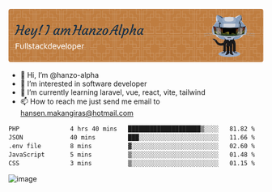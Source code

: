 ![Header](./github-header-image.png)

- 👋 Hi, I’m @hanzo-alpha
- 👀 I’m interested in software developer
- 🌱 I’m currently learning laravel, vue, react, vite, tailwind
- 📫 How to reach me just send me email to hansen.makangiras@hotmail.com 

<!---
hanzo-alpha/hanzo-alpha is a ✨ special ✨ repository because its `README.md` (this file) appears on your GitHub profile.
You can click the Preview link to take a look at your changes.
--->

<!--START_SECTION:waka-->

```txt
PHP              4 hrs 40 mins   ████████████████████▒░░░░   81.82 %
JSON             40 mins         ███░░░░░░░░░░░░░░░░░░░░░░   11.66 %
.env file        8 mins          ▓░░░░░░░░░░░░░░░░░░░░░░░░   02.60 %
JavaScript       5 mins          ▒░░░░░░░░░░░░░░░░░░░░░░░░   01.48 %
CSS              3 mins          ▒░░░░░░░░░░░░░░░░░░░░░░░░   01.15 %
```

<!--END_SECTION:waka-->

![image](https://github.com/hanzo-alpha/hanzo-alpha/assets/111342797/c4bd2977-6123-4017-8652-6e166259b484)

